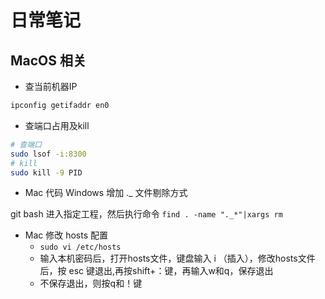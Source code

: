 # 日常笔记

## MacOS 相关

- 查当前机器IP

```sh
ipconfig getifaddr en0
```

- 查端口占用及kill
```sh
# 查端口
sudo lsof -i:8300
# kill
sudo kill -9 PID
```

- Mac 代码 Windows 增加 ._ 文件剔除方式

git bash 进入指定工程，然后执行命令 `find . -name "._*"|xargs rm`

- Mac 修改 hosts 配置
  -  `sudo vi /etc/hosts`
  -  输入本机密码后，打开hosts文件，键盘输入 i （插入），修改hosts文件后，按 esc 键退出,再按shift+：键，再输入w和q，保存退出
  -  不保存退出，则按q和！键